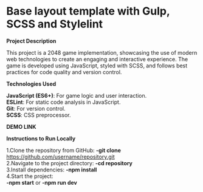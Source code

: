 # Base layout template with Gulp, SCSS and Stylelint

**Project Description**

This project is a 2048 game implementation, showcasing the use of modern web technologies to create an engaging and interactive experience. The game is developed using JavaScript, styled with SCSS, and follows best practices for code quality and version control.<br>

**Technologies Used**<br>

**JavaScript (ES6+)**: For game logic and user interaction.<br>
**ESLint**: For static code analysis in JavaScript.<br>
**Git**: For version control.<br>
**SCSS**: CSS preprocessor.<br>

**DEMO LINK**<br>

**Instructions to Run Locally**<br>

1.Clone the repository from GitHub: **-git clone** https://github.com/username/repository.git<br>
2.Navigate to the project directory: **-cd repository**<br>
3.Install dependencies: **-npm install**<br>
4.Start the project:<br>
**-npm start** or **-npm run dev**
